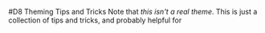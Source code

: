 #D8 Theming Tips and Tricks
Note that *this isn't a real theme*. This is just a collection of tips and tricks, and probably helpful for 